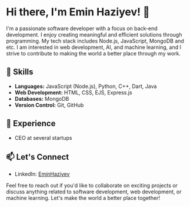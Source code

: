 # Hi there, I'm Emin Haziyev! 👋


I'm a passionate software developer with a focus on back-end development. I enjoy creating meaningful and efficient solutions through programming. My tech stack includes Node.js, JavaScript, MongoDB and etc. I am interested in web development, AI, and machine learning, and I strive to contribute to making the world a better place through my work.

## 🚀 Skills
- **Languages:** JavaScript (Node.js), Python, C++, Dart, Java
- **Web Development:** HTML, CSS, EJS, Express.js
- **Databases:** MongoDB
- **Version Control:** Git, GitHub

## 💼 Experience
- CEO at several startups

## 📫 Let's Connect
- LinkedIn: [EminHaziyev](https://www.linkedin.com/in/eminhaziyev/)


Feel free to reach out if you'd like to collaborate on exciting projects or discuss anything related to software development, web development, or machine learning. Let's make the world a better place together!

